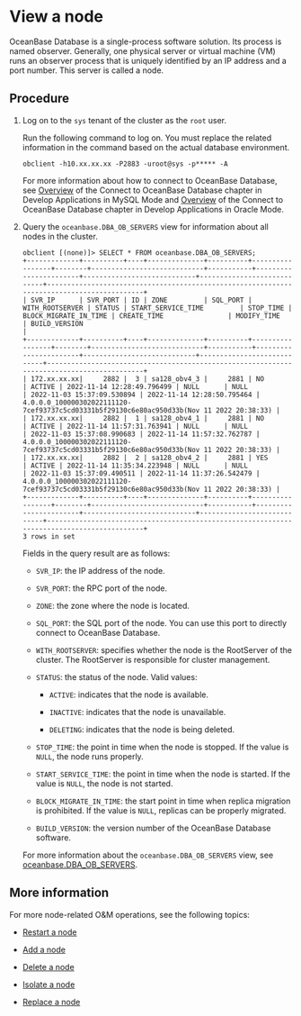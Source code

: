 # View a node

OceanBase Database is a single-process software solution. Its process is named observer. Generally, one physical server or virtual machine (VM) runs an observer process that is uniquely identified by an IP address and a port number. This server is called a node.

## Procedure

1. Log on to the `sys` tenant of the cluster as the `root` user.

   Run the following command to log on. You must replace the related information in the command based on the actual database environment.

   ```shell
   obclient -h10.xx.xx.xx -P2883 -uroot@sys -p***** -A
   ```

   For more information about how to connect to OceanBase Database, see [Overview](../../../300.develop/100.application-development-of-mysql-mode/100.database-connection-with-client-of-mysql-mode/100.connection-methods-overview-of-mysql-mode.md) of the Connect to OceanBase Database chapter in Develop Applications in MySQL Mode and [Overview](../../../300.develop/200.application-development-of-oracle-mode/100.database-connection-of-oracle-mode/100.connection-methods-overview-of-oracle-mode.md) of the Connect to OceanBase Database chapter in Develop Applications in Oracle Mode.

2. Query the `oceanbase.DBA_OB_SERVERS` view for information about all nodes in the cluster.

   ```shell
   obclient [(none)]> SELECT * FROM oceanbase.DBA_OB_SERVERS;
   +-------------+----------+----+--------------+----------+-----------------+--------+----------------------------+-----------+-----------------------+----------------------------+----------------------------+-------------------------------------------------------------------------------------------+
   | SVR_IP      | SVR_PORT | ID | ZONE         | SQL_PORT | WITH_ROOTSERVER | STATUS | START_SERVICE_TIME         | STOP_TIME | BLOCK_MIGRATE_IN_TIME | CREATE_TIME                | MODIFY_TIME                | BUILD_VERSION                                                                             |
   +-------------+----------+----+--------------+----------+-----------------+--------+----------------------------+-----------+-----------------------+----------------------------+----------------------------+-------------------------------------------------------------------------------------------+
   | 172.xx.xx.xx|     2882 |  3 | sa128_obv4_3 |     2881 | NO              | ACTIVE | 2022-11-14 12:28:49.796499 | NULL      | NULL                  | 2022-11-03 15:37:09.530894 | 2022-11-14 12:28:50.795464 | 4.0.0.0_100000302022111120-7cef93737c5cd03331b5f29130c6e80ac950d33b(Nov 11 2022 20:38:33) |
   | 172.xx.xx.xx|     2882 |  1 | sa128_obv4_1 |     2881 | NO              | ACTIVE | 2022-11-14 11:57:31.763941 | NULL      | NULL                  | 2022-11-03 15:37:08.990683 | 2022-11-14 11:57:32.762787 | 4.0.0.0_100000302022111120-7cef93737c5cd03331b5f29130c6e80ac950d33b(Nov 11 2022 20:38:33) |
   | 172.xx.xx.xx|     2882 |  2 | sa128_obv4_2 |     2881 | YES             | ACTIVE | 2022-11-14 11:35:34.223948 | NULL      | NULL                  | 2022-11-03 15:37:09.490511 | 2022-11-14 11:37:26.542479 | 4.0.0.0_100000302022111120-7cef93737c5cd03331b5f29130c6e80ac950d33b(Nov 11 2022 20:38:33) |
   +-------------+----------+----+--------------+----------+-----------------+--------+----------------------------+-----------+-----------------------+----------------------------+----------------------------+-------------------------------------------------------------------------------------------+
   3 rows in set
   ```

   Fields in the query result are as follows:

   * `SVR_IP`: the IP address of the node.

   * `SVR_PORT`: the RPC port of the node.

   * `ZONE`: the zone where the node is located.

   * `SQL_PORT`: the SQL port of the node. You can use this port to directly connect to OceanBase Database.

   * `WITH_ROOTSERVER`: specifies whether the node is the RootServer of the cluster. The RootServer is responsible for cluster management.

   * `STATUS`: the status of the node. Valid values:

      * `ACTIVE`: indicates that the node is available.

      * `INACTIVE`: indicates that the node is unavailable.

      * `DELETING`: indicates that the node is being deleted.

   * `STOP_TIME`: the point in time when the node is stopped. If the value is `NULL`, the node runs properly.

   * `START_SERVICE_TIME`: the point in time when the node is started. If the value is `NULL`, the node is not started.

   * `BLOCK_MIGRATE_IN_TIME`: the start point in time when replica migration is prohibited. If the value is `NULL`, replicas can be properly migrated.

   * `BUILD_VERSION`: the version number of the OceanBase Database software.

   For more information about the `oceanbase.DBA_OB_SERVERS` view, see [oceanbase.DBA_OB_SERVERS](../../../700.reference/500.system-reference/400.system-overview-of-mysql-mode/200.dictionary-view-of-mysql-mode/5000.oceanbase-dba_ob_servers-of-mysql-mode.md).

## More information

For more node-related O&M operations, see the following topics:

* [Restart a node](../300.common-cluster-operations/300.restart-a-node.md)

* [Add a node](../300.common-cluster-operations/400.add-a-node.md)

* [Delete a node](../300.common-cluster-operations/500.delete-a-node.md)

* [Isolate a node](../300.common-cluster-operations/600.isolation-a-node.md)

* [Replace a node](../300.common-cluster-operations/700.replace-a-node.md)

